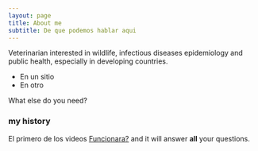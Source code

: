```yaml
---
layout: page
title: About me
subtitle: De que podemos hablar aqui
---
```


Veterinarian interested in wildlife, infectious diseases epidemiology and public health, especially in developing countries.

- En un sitio
- En otro

What else do you need?

### my history

El primero de los videos [Funcionara?](https://youtu.be/b7R8Q04jdrU) and it will answer **all** your questions.
